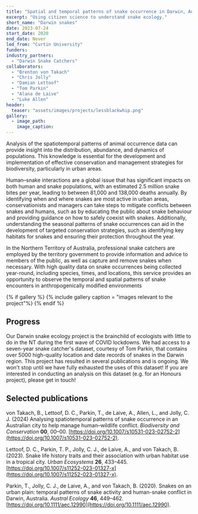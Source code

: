 ```yaml
---
title: "Spatial and temporal patterns of snake occurrence in Darwin, Australia"
excerpt: "Using citizen science to understand snake ecology."
short_name: "Darwin snakes"
date: 2023-07-24
start_date: 2020
end_date: Never
led_from: "Curtin University"
funders:
industry_partners:
  - "Darwin Snake Catchers"
collaborators:
  - "Brenton von Takach"
  - "Chris Jolly"
  - "Damian Lettoof"
  - "Tom Parkin"
  - "Alana de Laive"
  - "Luke Allen"
header:
  teaser: "assets/images/projects/lessblackwhip.png"
gallery:
  - image_path: 
    image_caption: 
---
```



Analysis of the spatiotemporal patterns of animal occurrence data can provide insight into the distribution, abundance, and dynamics of populations. This knowledge is essential for the development and implementation of effective conservation and management strategies for biodiversity, particularly in urban areas.

Human–snake interactions are a global issue that has significant impacts on both human and snake populations, with an estimated 2.5 million snake bites per year, leading to between 81,000 and 138,000 deaths annually. By identifying when and where snakes are most active in urban areas, conservationists and managers can take steps to mitigate conflicts between snakes and humans, such as by educating the public about snake behaviour and providing guidance on how to safely coexist with snakes. Additionally, understanding the seasonal patterns of snake occurrences can aid in the development of targeted conservation strategies, such as identifying key habitats for snakes and ensuring their protection throughout the year.

In the Northern Territory of Australia, professional snake catchers are employed by the territory government to provide information and advice to members of the public, as well as capture and remove snakes when necessary. With high quality data on snake occurrences being collected year-round, including species, times, and locations, this service provides an opportunity to observe the temporal and spatial patterns of snake encounters in anthropogenically modified environments 


{% if gallery %}
{% include gallery caption = "images relevant to the project"%}
{% endif %}


## Progress

Our Darwin snake ecology project is the brainchild of ecologists with little to do in the NT during the first wave of COVID lockdowns. We had access to a seven-year snake catcher's dataset, courtesy of Tom Parkin, that contains over 5000 high-quality location and date records of snakes in the Darwin region. This project has resulted in several publications and is ongoing. We won't stop until we have fully exhausted the uses of this dataset! If you are interested in conducting an analysis on this dataset (e.g. for an Honours project), please get in touch!


## Selected publications

von Takach, B., Lettoof, D. C., Parkin, T., de Laive, A., Allen, L., and Jolly, C. J. (2024) Analysing spatiotemporal patterns of snake occurrence in an Australian city to help manage human–wildlife conflict. *Biodiversity and Conservation* **00**, 00–00. [https://doi.org/10.1007/s10531-023-02752-2](https://doi.org/10.1007/s10531-023-02752-2).

Lettoof, D. C., Parkin, T. P., Jolly, C. J., de Laive, A., and von Takach, B. (2023). Snake life history traits and their association with urban habitat use in a tropical city. *Urban Ecosystems* **26**, 433–445. [https://doi.org/10.1007/s11252-023-01327-x](https://doi.org/10.1007/s11252-023-01327-x).

Parkin, T., Jolly, C. J., de Laive, A., and von Takach, B. (2020). Snakes on an urban plain: temporal patterns of snake activity and human-snake conflict in Darwin, Australia. *Austral Ecology* **46**, 449–462. [https://doi.org/10.1111/aec.12990](https://doi.org/10.1111/aec.12990).
